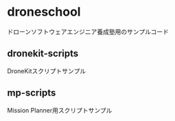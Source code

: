 # droneschool
ドローンソフトウェアエンジニア養成塾用のサンプルコード

## dronekit-scripts
DroneKitスクリプトサンプル

## mp-scripts
Mission Planner用スクリプトサンプル
